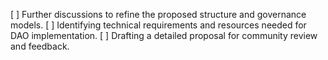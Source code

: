[ ] Further discussions to refine the proposed structure and governance models.
[ ] Identifying technical requirements and resources needed for DAO implementation.
[ ] Drafting a detailed proposal for community review and feedback.